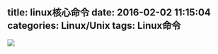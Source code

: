title: linux核心命令
date: 2016-02-02 11:15:04
categories: Linux/Unix
tags: Linux命令
---

![](http://7xp2k4.com1.z0.glb.clouddn.com/command.png)
